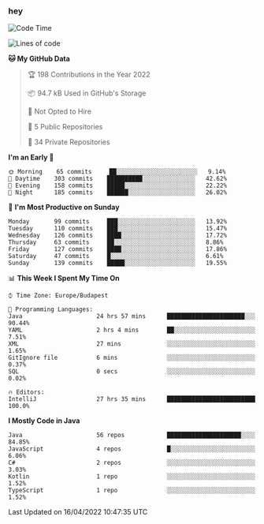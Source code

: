 ### hey

<!--START_SECTION:waka-->
![Code Time](http://img.shields.io/badge/Code%20Time-681%20hrs%2041%20mins-blue)

![Lines of code](https://img.shields.io/badge/From%20Hello%20World%20I%27ve%20Written-491%20Thousand%20lines%20of%20code-blue)

**🐱 My GitHub Data** 

> 🏆 198 Contributions in the Year 2022
 > 
> 📦 94.7 kB Used in GitHub's Storage 
 > 
> 🚫 Not Opted to Hire
 > 
> 📜 5 Public Repositories 
 > 
> 🔑 34 Private Repositories  
 > 
**I'm an Early 🐤** 

```text
🌞 Morning    65 commits     ██░░░░░░░░░░░░░░░░░░░░░░░   9.14% 
🌆 Daytime    303 commits    ██████████░░░░░░░░░░░░░░░   42.62% 
🌃 Evening    158 commits    █████░░░░░░░░░░░░░░░░░░░░   22.22% 
🌙 Night      185 commits    ██████░░░░░░░░░░░░░░░░░░░   26.02%

```
📅 **I'm Most Productive on Sunday** 

```text
Monday       99 commits     ███░░░░░░░░░░░░░░░░░░░░░░   13.92% 
Tuesday      110 commits    ███░░░░░░░░░░░░░░░░░░░░░░   15.47% 
Wednesday    126 commits    ████░░░░░░░░░░░░░░░░░░░░░   17.72% 
Thursday     63 commits     ██░░░░░░░░░░░░░░░░░░░░░░░   8.86% 
Friday       127 commits    ████░░░░░░░░░░░░░░░░░░░░░   17.86% 
Saturday     47 commits     █░░░░░░░░░░░░░░░░░░░░░░░░   6.61% 
Sunday       139 commits    █████░░░░░░░░░░░░░░░░░░░░   19.55%

```


📊 **This Week I Spent My Time On** 

```text
⌚︎ Time Zone: Europe/Budapest

💬 Programming Languages: 
Java                     24 hrs 57 mins      ██████████████████████░░░   90.44% 
YAML                     2 hrs 4 mins        ██░░░░░░░░░░░░░░░░░░░░░░░   7.51% 
XML                      27 mins             ░░░░░░░░░░░░░░░░░░░░░░░░░   1.65% 
GitIgnore file           6 mins              ░░░░░░░░░░░░░░░░░░░░░░░░░   0.37% 
SQL                      0 secs              ░░░░░░░░░░░░░░░░░░░░░░░░░   0.02%

🔥 Editors: 
IntelliJ                 27 hrs 35 mins      █████████████████████████   100.0%

```

**I Mostly Code in Java** 

```text
Java                     56 repos            █████████████████████░░░░   84.85% 
JavaScript               4 repos             █░░░░░░░░░░░░░░░░░░░░░░░░   6.06% 
C#                       2 repos             ░░░░░░░░░░░░░░░░░░░░░░░░░   3.03% 
Kotlin                   1 repo              ░░░░░░░░░░░░░░░░░░░░░░░░░   1.52% 
TypeScript               1 repo              ░░░░░░░░░░░░░░░░░░░░░░░░░   1.52%

```



 Last Updated on 16/04/2022 10:47:35 UTC
<!--END_SECTION:waka-->
